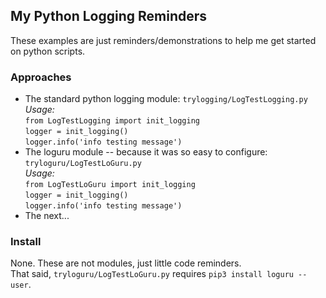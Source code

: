 ## My Python Logging Reminders  

These examples are just reminders/demonstrations to help me get started on python scripts.  

### Approaches  

* The standard python logging module: `trylogging/LogTestLogging.py`  
    *Usage:*  
    `from LogTestLogging import init_logging`  
    `logger = init_logging()`  
    `logger.info('info testing message')`  
* The loguru module -- because it was so easy to configure: `tryloguru/LogTestLoGuru.py`  
    *Usage:*  
    `from LogTestLoGuru import init_logging`  
    `logger = init_logging()`  
    `logger.info('info testing message')`  
* The next...  

### Install  

None.  These are not modules, just little code reminders.  
That said,  `tryloguru/LogTestLoGuru.py` requires `pip3 install loguru --user`.  

